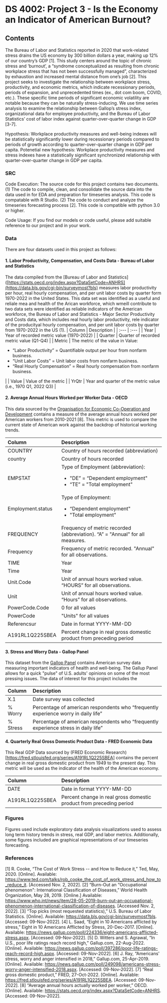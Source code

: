 # DS 4002: Project 3 - Is the Economy an Indicator of American Burnout?
## Contents

The Bureau of Labor and Statistics reported in 2020 that work-related stress drains the US economy by 300 billion dollars a year, making up 12% of our country’s GDP [1]. This study centers around the topic of chronic stress and ‘burnout’, a “syndrome conceptualized as resulting from chronic workplace stress that has not been successfully managed”, characterized by exhaustion and increased mental distance from one’s job [2]. This project seeks to investigate the relationship between workplace stress, productivity, and economic metrics, which indicate recessionary periods, periods of expansion, and unprecedented times (ex., dot com boom, COVID, etc.). These specific time periods of significant economic volatility are notable because they can be naturally stress-inducing. We use time series analysis to examine the relationship between Gallop’s stress index, organizational data for employee productivity, and the Bureau of Labor Statistics’ cost of labor index against quarter-over-quarter change in GDP [3-7].

Hypothesis: Workplace productivity measures and well-being indexes will be statistically significantly lower during recessionary periods compared to periods of growth according to quarter-over-quarter change in GDP per capita. 
Potenetial new hypothesis: Workplace productivity measures and stress indexes have a statistically significant synchronized relationship with quarter-over-quarter change in GDP per capita. 

### SRC
Code Execution: The source code for this project contains two documents. (1) The code to compile, clean, and consolidate the source data into the data used in for EDA and preparation for timeseries analysis. This code is compatable with R Studio. (2) The code to conduct and analyze the timeseries forecasting process [2]. This code is compatible with python 3.0 or higher.

Code Usage: If you find our models or code useful, please add suitable reference to our project and in your work.

### Data

There are four datasets used in this project as follows:

#### **1. Labor Productivity, Compensation, and Costs Data - Bureau of Labor and Statistics**

The data compiled from the [Bureau of Labor and Statistics]([https://stats.oecd.org/index.aspx?DataSetCode=ANHRS](https://data.bls.gov/cgi-bin/surveymost?bls) measures labor productivity per hour, real hourly compensation, and per unit labor costs by quarter form 1970-2022 in the United States. This data set was identified as a useful and reliale mea and health of the Arican workforce, which wmeill contribute to 
two data sets were identified as reliable indicators of the American workforce, the Bureau of Labor and Statistics - Major Sector Productivity and Costs data, which includes real hourly labor productivity, rele indicator of the producityal hourly compensation, and per unit labor costs by quarter from 1970-2022 in the US (1).
| Column      | Description   |
| :---        |    :---   |
| Year      | Year of recorded metric value (1970-2022)   |
| Quarter   | Quarter of recorded metric value (Q1-Q4)      |
| Metric   | The metric of the value in Value: <ul><li>“Labor Productivity” = Quantifiable output per hour from nonfarm business.</li><li>“Unit Labor Costs” = Unit labor costs from nonfarm business.</li><li>“Real Hourly Compensation” = Real hourly compensation from nonfarm business.     </li></ul>|
| Value   | Value of the metric |
| YrQtr   | Year and quarter of the metric value (i.e., 1970 Q1, 2022 Q3)      |


#### **2. Average Annual Hours Worked per Worker Data - OECD**

This data sourced by the [Organisation for Economic Co-Operation and Development](https://stats.oecd.org/index.aspx?DataSetCode=ANHRS) contains a measure of the average annual hours worked per American workers from 2010-2021 [8]. This metric is used to compare the current state of American work against the backdrop of historical working trends.

| Column      | Description   |
| :---        |    :----   |
| COUNTRY      | Country of hours recorded (abbreviation)   |
| country   | Country of hours recorded      |
| EMPSTAT   | Type of Employment (abbreviation):   <ul><li>"DE” = “Dependent employment"</li><li>“TE” = "Total employment"</li></ul>|
| Employment.status   | Type of Employment:   <ul><li>“Dependent employment"</li><li>"Total employment"</li></ul>|
| FREQUENCY   | Frequency of metric recorded (abbreviation). “A” = "Annual" for all measures.      |
| Frequency   | Frequency of metric recorded. "Annual" for all observations.      |
| TIME   | Year      |
| Time   | Year      |
| Unit.Code   | Unit of annual hours worked value. “HOURS” for all observations.      |
| Unit   | Unit of annual hours worked value. “Hours” for all observations.      |
| PowerCode.Code   | 0 for all values      |
| PowerCode   | "Units" for all values      |
| Referencsur  | Date in format YYYY-MM-DD    |
| A191RL1Q225SBEA   | Percent change in real gross domestic product from preceding period      |

#### **3. Stress and Worry Data - Gallop Panel**

This dataset from the [Gallop Panel](https://www.gallup.com/174158/gallup-panel-methodology.aspx) contains American
survey data measuring important indicators of health and well-being. The Gallup Panel allows for a quick "pulse" of U.S. adults' opinions on some of the most pressing issues. The data of interest for this project includes the 

| Column      | Description   |
| :---        |    :----   |
| X.1      | Date survey was collected   |
| % Worry   | Percentage of american respondents who “frequently experience worry in daily life”      |
| % Stress   | Percentage of american respondents who “frequently experience stress in daily life”|


#### **4. Quarterly Real Gross Domestic Product Data - FRED Economic Data**

This Real GDP Data sourced by (FRED Economic Research)[https://fred.stlouisfed.org/series/A191RL1Q225SBEA] contains the percent change in real gross domestic product from 1949 to the present day. This metric will be used as the indicator of the health of the American economy.

| Column      | Description   |
| :---        |    :----   |
| DATE      | Date in format YYYY-MM-DD   |
| A191RL1Q225SBEA   | Percent change in real gross domestic product from preceding period      |


### Figures
Figures used include exploratory data analysis visualizations used to assess long term history trends in stress, real GDP, and labor metrics. Additionally, some figures included are graphical representations of our timeseries forecasting. 

### References
[1] R. Cooke, “The Cost of Work Stress -- and How to Reduce it,” Ted, May, 2020. [Online]. Available: https://www.ted.com/talks/rob_cooke_the_cost_of_work_stress_and_how_to_reduce_it. [Accessed Nov. 2, 2022].
[2] “Burn-Out an “Occupational phenomenon": International Classification of Diseases,” World Health Organization, May 28, 2019. [Online.] Available: https://www.who.int/news/item/28-05-2019-burn-out-an-occupational-phenomenon-international-classification-of-diseases. [Accessed Nov. 2, 2022].
[3] “Top picks (most requested statistics),” U.S. Bureau of Labor Statistics. [Online]. Available: https://data.bls.gov/cgi-bin/surveymost?bls. [Accessed: 09-Nov-2022]. 
[4] L. Saad, “Eight in 10 Americans afflicted by stress,” Eight in 10 Americans Afflicted by Stress, 20-Dec-2017. [Online]. Available: https://news.gallup.com/poll/224336/eight-americans-afflicted-stress.aspx. [Accessed: 09-Nov-2022]. 
[5] D. Witters and S. Agrawal, “In U.S., poor life ratings reach record high,” Gallup.com, 22-Aug-2022. [Online]. Available: https://news.gallup.com/poll/397286/poor-life-ratings-reach-record-high.aspx. [Accessed: 09-Nov-2022]. 
[6] J. Ray, “Americans' stress, worry and anger intensified in 2018,” Gallup.com, 25-Apr-2019. [Online]. Available: https://news.gallup.com/poll/249098/americans-stress-worry-anger-intensified-2018.aspx. [Accessed: 09-Nov-2022]. 
[7] “Real gross domestic product,” FRED, 27-Oct-2022. [Online]. Available: https://fred.stlouisfed.org/series/A191RL1Q225SBEA. [Accessed: 09-Nov-2022]. 
[8] “Average annual hours actually worked per worker,” OECD. [Online]. Available: https://stats.oecd.org/index.aspx?DataSetCode=ANHRS. [Accessed: 09-Nov-2022]. 


